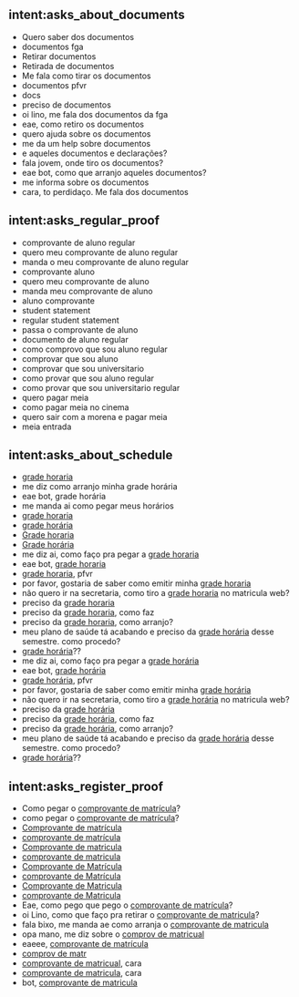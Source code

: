 ## intent:asks_about_documents
- Quero saber dos documentos
- documentos fga
- Retirar documentos
- Retirada de documentos
- Me fala como tirar os documentos
- documentos pfvr
- docs
- preciso de documentos
- oi lino, me fala dos documentos da fga
- eae, como retiro os documentos
- quero ajuda sobre os documentos
- me da um help sobre documentos
- e aqueles documentos e declarações?
- fala jovem, onde tiro os documentos?
- eae bot, como que arranjo aqueles documentos?
- me informa sobre os documentos
- cara, to perdidaço. Me fala dos documentos

## intent:asks_regular_proof
- comprovante de aluno regular
- quero meu comprovante de aluno regular
- manda o meu comprovante de aluno regular
- comprovante aluno
- quero meu comprovante de aluno
- manda meu comprovante de aluno
- aluno comprovante
- student statement
- regular student statement
- passa o comprovante de aluno
- documento de aluno regular
- como comprovo que sou aluno regular
- comprovar que sou aluno
- comprovar que sou universitario
- como provar que sou aluno regular
- como provar que sou universitario regular
- quero pagar meia
- como pagar meia no cinema
- quero sair com a morena e pagar meia
- meia entrada

## intent:asks_about_schedule
- [grade horaria](documents)
- me diz como arranjo minha grade horária
- eae bot, grade horária
- me manda ai como pegar meus horários
- [grade horaria](documents)
- [grade horária](documents)
- [Grade horaria](documents)
- [Grade horária](documents)
- me diz ai, como faço pra pegar a [grade horaria](documents)
- eae bot, [grade horaria](documents)
- [grade horaria](documents), pfvr
- por favor, gostaria de saber como emitir minha [grade horaria](documents)
- não quero ir na secretaria, como tiro a [grade horaria](documents) no matricula web?
- preciso da [grade horaria](documents)
- preciso da [grade horaria](documents), como faz
- preciso da [grade horaria](documents), como arranjo?
- meu plano de saúde tá acabando e preciso da [grade horária](documents) desse semestre. como procedo?
- [grade horária](documents)??
- me diz ai, como faço pra pegar a [grade horária](documents)
- eae bot, [grade horária](documents)
- [grade horária](documents), pfvr
- por favor, gostaria de saber como emitir minha [grade horária](documents)
- não quero ir na secretaria, como tiro a [grade horária](documents) no matricula web?
- preciso da [grade horária](documents)
- preciso da [grade horária](documents), como faz
- preciso da [grade horária](documents), como arranjo?
- meu plano de saúde tá acabando e preciso da [grade horária](documents) desse semestre. como procedo?
- [grade horária](documents)??

## intent:asks_register_proof
- Como pegar o [comprovante de matrícula](documents)?
- como pegar o [comprovante de matrícula](documents)?
- [Comprovante de matrícula](documents)
- [comprovante de matrícula](documents)
- [Comprovante de matricula](documents)
- [comprovante de matricula](documents)
- [Comprovante de Matrícula](documents)
- [comprovante de Matrícula](documents)
- [Comprovante de Matricula](documents)
- [comprovante de Matricula](documents)
- Eae, como pego que pego o [comprovante de matrícula](documents)?
- oi Lino, como que faço pra retirar o [comprovante de matricula](documents)?
- fala bixo, me manda ae como arranja o [comprovante de matricula](documents)
- opa mano, me diz sobre o [comprov de matricual](documents)
- eaeee, [comprovante de matrícula](documents)
- [comprov de matr](documents)
- [comprovante de matricual](documents), cara
- [comprovante de matricula](documents), cara
- bot, [comprovante de matricula](documents)
